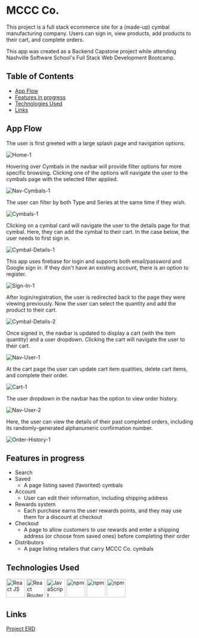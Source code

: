 # MCCC Co.

This project is a full stack ecommerce site for a (made-up) cymbal manufacturing company. Users can sign in, view products, add products to their cart, and complete orders.

This app was created as a Backend Capstone project while attending Nashville Software School's Full Stack Web Development Bootcamp.

## Table of Contents

- [App Flow](#app-flow)
- [Features in progress](#features-in-progress)
- [Technologies Used](#technologies-used)
- [Links](#links)

## App Flow

The user is first greeted with a large splash page and navigation options.

![Home-1](screenshots/Home-1.PNG)

Hovering over Cymbals in the navbar will provide filter options for more specific browsing. Clicking one of the options will navigate the user to the cymbals page with the selected filter applied.

![Nav-Cymbals-1](screenshots/Nav-Cymbals-1.png)

The user can filter by both Type and Series at the same time if they wish.

![Cymbals-1](screenshots/Cymbals-1.png)

Clicking on a cymbal card will navigate the user to the details page for that cymbal. Here, they can add the cymbal to their cart. In the case below, the user needs to first sign in.

![Cymbal-Details-1](screenshots/Cymbal-Details-1.png)

This app uses firebase for login and supports both email/password and Google sign in. If they don't have an existing account, there is an option to register.

![Sign-In-1](screenshots/Sign-In-1.png)

After login/registration, the user is redirected back to the page they were viewing previously. Now the user can select the quantity and add the product to their cart.

![Cymbal-Details-2](screenshots/Cymbal-Details-2.png)

Once signed in, the navbar is updated to display a cart (with the item quantity) and a user dropdown. Clicking the cart will navigate the user to their cart.

![Nav-User-1](screenshots/Nav-User-1.png)

At the cart page the user can update cart item quatities, delete cart items, and complete their order.

![Cart-1](screenshots/Cart-1.png)

The user dropdown in the navbar has the option to view order history.

![Nav-User-2](screenshots/Nav-User-2.png)

Here, the user can view the details of their past completed orders, including its randomly-generated alphanumeric confirmation number.

![Order-History-1](screenshots/Order-History-1.png)

## Features in progress

- Search
- Saved
    - A page listing saved (favorited) cymbals
- Account
    - User can edit their information, including shipping address
- Rewards system
    - Each purchase earns the user rewards points, and they may use them for a discount at checkout
- Checkout
    - A page to allow customers to use rewards and enter a shipping address (or choose from saved ones) before completing their order
- Distributors
    - A page listing retailers that carry MCCC Co. cymbals

## Technologies Used

<a href="https://reactjs.org/" title="React JS"><img src="https://github.com/get-icon/geticon/raw/master/icons/react.svg" alt="React JS" width="50px" height="50px"></a>
<a href="https://reactrouter.com/en/main" title="React Router"><img src="https://reactrouter.com/_brand/react-router-mark-color.svg" alt="React Router" width="50px" height="50px"></a>
<a href="https://developer.mozilla.org/en-US/docs/Web/JavaScript" title="JavaScript"><img src="https://github.com/get-icon/geticon/raw/master/icons/javascript.svg" alt="JavaScript" width="50px" height="50px"></a>
<a href="https://www.npmjs.com/" title="npm"><img src="https://github.com/get-icon/geticon/raw/master/icons/npm.svg" alt="npm" width="50px" height="50px"></a>
<a href="https://tailwindcss.com/" title="npm"><img src="https://github.com/get-icon/geticon/raw/master/icons/tailwindcss-icon.svg" alt="npm" width="50px" height="50px"></a>
<a href="https://tailwindcss.com/" title="npm"><img src="https://github.com/get-icon/geticon/raw/master/icons/c-sharp.svg" alt="npm" width="50px" height="50px"></a>

## Links

<a href="https://dbdiagram.io/d/6462ba2bdca9fb07c422425a" target="_blank">Project ERD</a>
